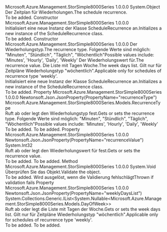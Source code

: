 <Type Name="ScheduleRecurrence" FullName="Microsoft.Azure.Management.StorSimple8000Series.Models.ScheduleRecurrence">
  <TypeSignature Language="C#" Value="public class ScheduleRecurrence" />
  <TypeSignature Language="ILAsm" Value=".class public auto ansi beforefieldinit ScheduleRecurrence extends System.Object" />
  <TypeSignature Language="DocId" Value="T:Microsoft.Azure.Management.StorSimple8000Series.Models.ScheduleRecurrence" />
  <TypeSignature Language="VB.NET" Value="Public Class ScheduleRecurrence" />
  <TypeSignature Language="F#" Value="type ScheduleRecurrence = class" />
  <AssemblyInfo>
    <AssemblyName>Microsoft.Azure.Management.StorSimple8000Series</AssemblyName>
    <AssemblyVersion>1.0.0.0</AssemblyVersion>
  </AssemblyInfo>
  <Base>
    <BaseTypeName>System.Object</BaseTypeName>
  </Base>
  <Interfaces />
  <Docs>
    <summary>
            <span data-ttu-id="6cf36-101">Der Zeitplan für Wiederholungen.</span><span class="sxs-lookup"><span data-stu-id="6cf36-101">The schedule recurrence.</span></span>
            </summary>
    <remarks>To be added.</remarks>
  </Docs>
  <Members>
    <Member MemberName=".ctor">
      <MemberSignature Language="C#" Value="public ScheduleRecurrence ();" />
      <MemberSignature Language="ILAsm" Value=".method public hidebysig specialname rtspecialname instance void .ctor() cil managed" />
      <MemberSignature Language="DocId" Value="M:Microsoft.Azure.Management.StorSimple8000Series.Models.ScheduleRecurrence.#ctor" />
      <MemberSignature Language="VB.NET" Value="Public Sub New ()" />
      <MemberType>Constructor</MemberType>
      <AssemblyInfo>
        <AssemblyName>Microsoft.Azure.Management.StorSimple8000Series</AssemblyName>
        <AssemblyVersion>1.0.0.0</AssemblyVersion>
      </AssemblyInfo>
      <Parameters />
      <Docs>
        <summary>
            <span data-ttu-id="6cf36-102">Initialisiert eine neue Instanz der Klasse ScheduleRecurrence an.</span><span class="sxs-lookup"><span data-stu-id="6cf36-102">Initializes a new instance of the ScheduleRecurrence class.</span></span>
            </summary>
        <remarks>To be added.</remarks>
      </Docs>
    </Member>
    <Member MemberName=".ctor">
      <MemberSignature Language="C#" Value="public ScheduleRecurrence (Microsoft.Azure.Management.StorSimple8000Series.Models.RecurrenceType recurrenceType, int recurrenceValue, System.Collections.Generic.IList&lt;Nullable&lt;Microsoft.Azure.Management.StorSimple8000Series.Models.DayOfWeek&gt;&gt; weeklyDaysList = null);" />
      <MemberSignature Language="ILAsm" Value=".method public hidebysig specialname rtspecialname instance void .ctor(valuetype Microsoft.Azure.Management.StorSimple8000Series.Models.RecurrenceType recurrenceType, int32 recurrenceValue, class System.Collections.Generic.IList`1&lt;valuetype System.Nullable`1&lt;valuetype Microsoft.Azure.Management.StorSimple8000Series.Models.DayOfWeek&gt;&gt; weeklyDaysList) cil managed" />
      <MemberSignature Language="DocId" Value="M:Microsoft.Azure.Management.StorSimple8000Series.Models.ScheduleRecurrence.#ctor(Microsoft.Azure.Management.StorSimple8000Series.Models.RecurrenceType,System.Int32,System.Collections.Generic.IList{System.Nullable{Microsoft.Azure.Management.StorSimple8000Series.Models.DayOfWeek}})" />
      <MemberSignature Language="F#" Value="new Microsoft.Azure.Management.StorSimple8000Series.Models.ScheduleRecurrence : Microsoft.Azure.Management.StorSimple8000Series.Models.RecurrenceType * int * System.Collections.Generic.IList&lt;Nullable&lt;Microsoft.Azure.Management.StorSimple8000Series.Models.DayOfWeek&gt;&gt; -&gt; Microsoft.Azure.Management.StorSimple8000Series.Models.ScheduleRecurrence" Usage="new Microsoft.Azure.Management.StorSimple8000Series.Models.ScheduleRecurrence (recurrenceType, recurrenceValue, weeklyDaysList)" />
      <MemberType>Constructor</MemberType>
      <AssemblyInfo>
        <AssemblyName>Microsoft.Azure.Management.StorSimple8000Series</AssemblyName>
        <AssemblyVersion>1.0.0.0</AssemblyVersion>
      </AssemblyInfo>
      <Parameters>
        <Parameter Name="recurrenceType" Type="Microsoft.Azure.Management.StorSimple8000Series.Models.RecurrenceType" />
        <Parameter Name="recurrenceValue" Type="System.Int32" />
        <Parameter Name="weeklyDaysList" Type="System.Collections.Generic.IList&lt;System.Nullable&lt;Microsoft.Azure.Management.StorSimple8000Series.Models.DayOfWeek&gt;&gt;" />
      </Parameters>
      <Docs>
        <param name="recurrenceType"><span data-ttu-id="6cf36-103">Der Wiederholungstyp.</span><span class="sxs-lookup"><span data-stu-id="6cf36-103">The recurrence type.</span></span> <span data-ttu-id="6cf36-104">Folgende Werte sind möglich: "Minuten", "Stündlich", "Täglich", "Wöchentlich"</span><span class="sxs-lookup"><span data-stu-id="6cf36-104">Possible values include: 'Minutes', 'Hourly', 'Daily', 'Weekly'</span></span></param>
        <param name="recurrenceValue"><span data-ttu-id="6cf36-105">Der Wiederholungswert für.</span><span class="sxs-lookup"><span data-stu-id="6cf36-105">The recurrence value.</span></span></param>
        <param name="weeklyDaysList"><span data-ttu-id="6cf36-106">Die Liste mit Tagen Woche.</span><span class="sxs-lookup"><span data-stu-id="6cf36-106">The week days list.</span></span> <span data-ttu-id="6cf36-107">Gilt nur für Zeitpläne Wiederholungstyp "wöchentlich".</span><span class="sxs-lookup"><span data-stu-id="6cf36-107">Applicable only for schedules of recurrence type 'weekly'.</span></span></param>
        <summary>
            <span data-ttu-id="6cf36-108">Initialisiert eine neue Instanz der Klasse ScheduleRecurrence an.</span><span class="sxs-lookup"><span data-stu-id="6cf36-108">Initializes a new instance of the ScheduleRecurrence class.</span></span>
            </summary>
        <remarks>To be added.</remarks>
      </Docs>
    </Member>
    <Member MemberName="RecurrenceType">
      <MemberSignature Language="C#" Value="public Microsoft.Azure.Management.StorSimple8000Series.Models.RecurrenceType RecurrenceType { get; set; }" />
      <MemberSignature Language="ILAsm" Value=".property instance valuetype Microsoft.Azure.Management.StorSimple8000Series.Models.RecurrenceType RecurrenceType" />
      <MemberSignature Language="DocId" Value="P:Microsoft.Azure.Management.StorSimple8000Series.Models.ScheduleRecurrence.RecurrenceType" />
      <MemberSignature Language="VB.NET" Value="Public Property RecurrenceType As RecurrenceType" />
      <MemberSignature Language="F#" Value="member this.RecurrenceType : Microsoft.Azure.Management.StorSimple8000Series.Models.RecurrenceType with get, set" Usage="Microsoft.Azure.Management.StorSimple8000Series.Models.ScheduleRecurrence.RecurrenceType" />
      <MemberType>Property</MemberType>
      <AssemblyInfo>
        <AssemblyName>Microsoft.Azure.Management.StorSimple8000Series</AssemblyName>
        <AssemblyVersion>1.0.0.0</AssemblyVersion>
      </AssemblyInfo>
      <Attributes>
        <Attribute>
          <AttributeName>Newtonsoft.Json.JsonProperty(PropertyName="recurrenceType")</AttributeName>
        </Attribute>
      </Attributes>
      <ReturnValue>
        <ReturnType>Microsoft.Azure.Management.StorSimple8000Series.Models.RecurrenceType</ReturnType>
      </ReturnValue>
      <Docs>
        <summary>
            <span data-ttu-id="6cf36-109">Ruft ab oder legt den Wiederholungstyp fest.</span><span class="sxs-lookup"><span data-stu-id="6cf36-109">Gets or sets the recurrence type.</span></span> <span data-ttu-id="6cf36-110">Folgende Werte sind möglich: "Minuten", "Stündlich", "Täglich", "Wöchentlich"</span><span class="sxs-lookup"><span data-stu-id="6cf36-110">Possible values include: 'Minutes', 'Hourly', 'Daily', 'Weekly'</span></span>
            </summary>
        <value>To be added.</value>
        <remarks>To be added.</remarks>
      </Docs>
    </Member>
    <Member MemberName="RecurrenceValue">
      <MemberSignature Language="C#" Value="public int RecurrenceValue { get; set; }" />
      <MemberSignature Language="ILAsm" Value=".property instance int32 RecurrenceValue" />
      <MemberSignature Language="DocId" Value="P:Microsoft.Azure.Management.StorSimple8000Series.Models.ScheduleRecurrence.RecurrenceValue" />
      <MemberSignature Language="VB.NET" Value="Public Property RecurrenceValue As Integer" />
      <MemberSignature Language="F#" Value="member this.RecurrenceValue : int with get, set" Usage="Microsoft.Azure.Management.StorSimple8000Series.Models.ScheduleRecurrence.RecurrenceValue" />
      <MemberType>Property</MemberType>
      <AssemblyInfo>
        <AssemblyName>Microsoft.Azure.Management.StorSimple8000Series</AssemblyName>
        <AssemblyVersion>1.0.0.0</AssemblyVersion>
      </AssemblyInfo>
      <Attributes>
        <Attribute>
          <AttributeName>Newtonsoft.Json.JsonProperty(PropertyName="recurrenceValue")</AttributeName>
        </Attribute>
      </Attributes>
      <ReturnValue>
        <ReturnType>System.Int32</ReturnType>
      </ReturnValue>
      <Docs>
        <summary>
            <span data-ttu-id="6cf36-111">Ruft ab oder legt den Wiederholungswert für fest.</span><span class="sxs-lookup"><span data-stu-id="6cf36-111">Gets or sets the recurrence value.</span></span>
            </summary>
        <value>To be added.</value>
        <remarks>To be added.</remarks>
      </Docs>
    </Member>
    <Member MemberName="Validate">
      <MemberSignature Language="C#" Value="public virtual void Validate ();" />
      <MemberSignature Language="ILAsm" Value=".method public hidebysig newslot virtual instance void Validate() cil managed" />
      <MemberSignature Language="DocId" Value="M:Microsoft.Azure.Management.StorSimple8000Series.Models.ScheduleRecurrence.Validate" />
      <MemberSignature Language="VB.NET" Value="Public Overridable Sub Validate ()" />
      <MemberSignature Language="F#" Value="abstract member Validate : unit -&gt; unit&#xA;override this.Validate : unit -&gt; unit" Usage="scheduleRecurrence.Validate " />
      <MemberType>Method</MemberType>
      <AssemblyInfo>
        <AssemblyName>Microsoft.Azure.Management.StorSimple8000Series</AssemblyName>
        <AssemblyVersion>1.0.0.0</AssemblyVersion>
      </AssemblyInfo>
      <ReturnValue>
        <ReturnType>System.Void</ReturnType>
      </ReturnValue>
      <Parameters />
      <Docs>
        <summary>
            <span data-ttu-id="6cf36-112">Überprüfen Sie das Objekt.</span><span class="sxs-lookup"><span data-stu-id="6cf36-112">Validate the object.</span></span>
            </summary>
        <remarks>To be added.</remarks>
        <exception cref="T:Microsoft.Rest.ValidationException">
            <span data-ttu-id="6cf36-113">Wird ausgelöst, wenn die Validierung fehlschlägt</span><span class="sxs-lookup"><span data-stu-id="6cf36-113">Thrown if validation fails</span></span>
            </exception>
      </Docs>
    </Member>
    <Member MemberName="WeeklyDaysList">
      <MemberSignature Language="C#" Value="public System.Collections.Generic.IList&lt;Nullable&lt;Microsoft.Azure.Management.StorSimple8000Series.Models.DayOfWeek&gt;&gt; WeeklyDaysList { get; set; }" />
      <MemberSignature Language="ILAsm" Value=".property instance class System.Collections.Generic.IList`1&lt;valuetype System.Nullable`1&lt;valuetype Microsoft.Azure.Management.StorSimple8000Series.Models.DayOfWeek&gt;&gt; WeeklyDaysList" />
      <MemberSignature Language="DocId" Value="P:Microsoft.Azure.Management.StorSimple8000Series.Models.ScheduleRecurrence.WeeklyDaysList" />
      <MemberSignature Language="VB.NET" Value="Public Property WeeklyDaysList As IList(Of Nullable(Of DayOfWeek))" />
      <MemberSignature Language="F#" Value="member this.WeeklyDaysList : System.Collections.Generic.IList&lt;Nullable&lt;Microsoft.Azure.Management.StorSimple8000Series.Models.DayOfWeek&gt;&gt; with get, set" Usage="Microsoft.Azure.Management.StorSimple8000Series.Models.ScheduleRecurrence.WeeklyDaysList" />
      <MemberType>Property</MemberType>
      <AssemblyInfo>
        <AssemblyName>Microsoft.Azure.Management.StorSimple8000Series</AssemblyName>
        <AssemblyVersion>1.0.0.0</AssemblyVersion>
      </AssemblyInfo>
      <Attributes>
        <Attribute>
          <AttributeName>Newtonsoft.Json.JsonProperty(PropertyName="weeklyDaysList")</AttributeName>
        </Attribute>
      </Attributes>
      <ReturnValue>
        <ReturnType>System.Collections.Generic.IList&lt;System.Nullable&lt;Microsoft.Azure.Management.StorSimple8000Series.Models.DayOfWeek&gt;&gt;</ReturnType>
      </ReturnValue>
      <Docs>
        <summary>
            <span data-ttu-id="6cf36-114">Ruft ab oder legt die Liste mit Tagen der Woche.</span><span class="sxs-lookup"><span data-stu-id="6cf36-114">Gets or sets the week days list.</span></span> <span data-ttu-id="6cf36-115">Gilt nur für Zeitpläne Wiederholungstyp "wöchentlich".</span><span class="sxs-lookup"><span data-stu-id="6cf36-115">Applicable only for schedules of recurrence type 'weekly'.</span></span>
            </summary>
        <value>To be added.</value>
        <remarks>To be added.</remarks>
      </Docs>
    </Member>
  </Members>
</Type>